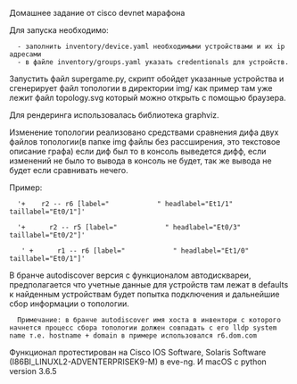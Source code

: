 
Домашнее задание от cisco devnet марафона

Для запуска необходимо:

      - заполнить inventory/device.yaml необходимыми устройствами и их ip адресами
      - в файле inventory/groups.yaml указать credentionals для устройств.

Запустить файл supergame.py, скрипт обойдет указанные устройства и сгенерирует файл топологии в директории img/ как пример там уже лежит файл topology.svg который можно открыть с помощью браузера.


Для рендеринга использовалась библиотека graphviz.

Изменение топологии реализовано средствами сравнения дифа двух файлов топологии(в папке img файлы без рассширения, это текстовое описание графа) если диф был то в консоль выведется дифф, если изменений не было то вывода в консоль не будет, так же вывода не будет если сравнивать нечего.

Пример:


      '+   	r2 -- r6 [label="            " headlabel="Et1/1" taillabel="Et0/1"]'

      '+  	  r2 -- r5 [label="            " headlabel="Et0/3" taillabel="Et0/2"]'

       ' +   	r1 -- r6 [label="            " headlabel="Et1/0" taillabel="Et0/1"]'


В бранче autodiscover версия с функционалом автодисквареи, предполагается что учетные данные для устройств там лежат в defaults к найденным устройствам будет попытка подключения и дальнейшие сбор информации о топологии.

      Примечание: в бранче autodiscover имя хоста в инвентори с которого начнется процесс сбора топологии должен совпадать с его lldp system name т.е. hostname + domain в примере использовался r6.dom.com

Функционал протестирован на Cisco IOS Software, Solaris Software (I86BI_LINUXL2-ADVENTERPRISEK9-M) в eve-ng.
И macOS c python version 3.6.5
